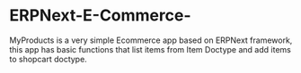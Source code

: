 # ERPNext-E-Commerce-
MyProducts is a very simple Ecommerce app based on ERPNext framework,
this app has basic functions that list items from Item Doctype and add items to shopcart doctype.  
